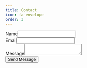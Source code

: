 ```yaml
---
title: Contact
icon: fa-envelope
order: 3
---
```

<form method="post" action="https://formspree.io/{{ site.email }}">
  <div class="row">
    <div class="6u 12u$(mobile)"><label>Name<input type="text" name="name" /></label></div>
    <div class="6u$ 12u$(mobile)"><label>Email<input type="text" name="email" /></label></div>
    <div class="12u$">
      <label>Message<textarea name="message"></textarea></label>
    </div>
    <div class="12u$">
      <input type="submit" value="Send Message" />
    </div>
  </div>
</form>
